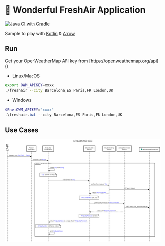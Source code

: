 # 🦄 Wonderful FreshAir Application
[![Java CI with Gradle](https://github.com/AdevintaSpain/wonderful-freshair-app/actions/workflows/gradle.yml/badge.svg)](https://github.com/AdevintaSpain/wonderful-freshair-app/actions/workflows/gradle.yml)

Sample to play with [Kotlin](https://kotlinlang.org/) & [Arrow](https://arrow-kt.io/)

## Run

Get your OpenWeatherMap API key from [https://openweathermap.org/api]()

* Linux/MacOS
```bash
export OWM_APIKEY=xxxx
./freshair --city Barcelona,ES Paris,FR London,UK
```

* Windows
```powershell
$Env:OWM_APIKEY="xxxx"
.\freshair.bat --city Barcelona,ES Paris,FR London,UK
```

## Use Cases

![air-quality-usecase](doc/air-quality-usecase.png)
